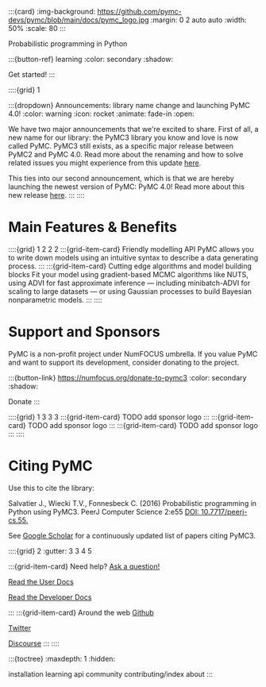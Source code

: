 :::{card}
:img-background: https://github.com/pymc-devs/pymc/blob/main/docs/pymc_logo.jpg
:margin: 0 2 auto auto
:width: 50%
:scale: 80
:::

Probabilistic programming in Python

:::{button-ref} learning
:color: secondary
:shadow:

Get started!
:::

::::{grid} 1

:::{dropdown} Announcements: library name change and launching PyMC 4.0!
:color: warning
:icon: rocket
:animate: fade-in
:open:

We have two major announcements that we're excited to share. First of all, a new name for our library: the PyMC3 library you know and love is now called PyMC. PyMC3 still exists, as a specific major release between PyMC2 and PyMC 4.0. Read more about the renaming and how to solve related issues you might experience from this update [here]().

This ties into our second announcement, which is that we are hereby launching the newest version of PyMC: PyMC 4.0! Read more about this new release [here]().
:::
::::

# Main Features & Benefits

::::{grid} 1 2 2 2
:::{grid-item-card}  Friendly modelling API
PyMC allows you to write down models using an intuitive syntax to describe a data generating process.
:::
:::{grid-item-card}  Cutting edge algorithms and model building blocks
Fit your model using gradient-based MCMC algorithms like NUTS, using ADVI for fast approximate inference — including minibatch-ADVI for scaling to large datasets — or using Gaussian processes to build Bayesian nonparametric models.
:::
::::

# Support and Sponsors

PyMC is a non-profit project under NumFOCUS umbrella. If you value PyMC and want to support its development, consider donating to the project.

:::{button-link} https://numfocus.org/donate-to-pymc3
:color: secondary
:shadow:

Donate
:::

::::{grid} 1 3 3 3
:::{grid-item-card}
TODO add sponsor logo
:::
:::{grid-item-card}
TODO add sponsor logo
:::
:::{grid-item-card}
TODO add sponsor logo
:::
::::

# Citing PyMC

Use this to cite the library:

Salvatier J., Wiecki T.V., Fonnesbeck C. (2016) Probabilistic programming in Python using PyMC3. PeerJ Computer Science 2:e55 [DOI: 10.7717/peerj-cs.55.](https://doi.org/10.7717/peerj-cs.55)

See [Google Scholar](https://scholar.google.de/scholar?oi=bibs&hl=en&authuser=1&cites=6936955228135731011) for a continuously updated list of papers citing PyMC3.

::::{grid} 2
:gutter: 3 3 4 5

:::{grid-item-card} Need help?
[Ask a question!]()

[Read the User Docs]()

[Read the Developer Docs]()

:::
:::{grid-item-card} Around the web
[Github]()

[Twitter]()

[Discourse]()
:::
::::


:::{toctree}
:maxdepth: 1
:hidden:

installation
learning
api
community
contributing/index
about
:::
